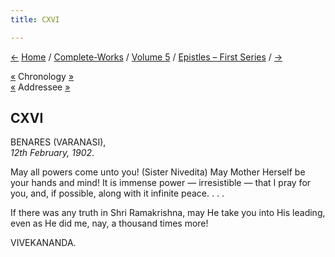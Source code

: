 ```yaml
---
title: CXVI

---
```

<div>

[←](115_mrs_ole_bull.htm) [Home](../../../index.htm) /
[Complete-Works](../../complete_works.htm) / [Volume
5](../volume_5_contents.htm) / [Epistles – First
Series](epistles_first_series_contents.htm) / [→](117_rakhal.htm)

  

[«](115_mrs_ole_bull.htm) Chronology [»](117_rakhal.htm)  
[«](../../volume_9/letters_fifth_series/207_margo.htm) Addressee
[»](../../volume_9/letters_fifth_series/218_margo.htm)

## CXVI

BENARES (VARANASI),  
*12th February, 1902*.

May all powers come unto you! (Sister Nivedita) May Mother Herself be
your hands and mind! It is immense power — irresistible — that I pray
for you, and, if possible, along with it infinite peace. . . .

If there was any truth in Shri Ramakrishna, may He take you into His
leading, even as He did me, nay, a thousand times more!

VIVEKANANDA.

</div>
